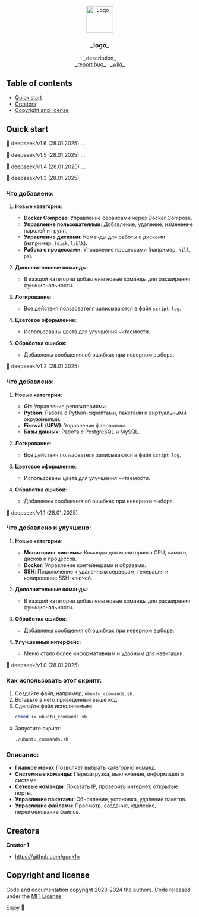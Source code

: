 <p align="center">
  <a href="https://gunk1n.pro/">
    <img src="https://avatars.githubusercontent.com/u/32822284?v=4" alt="Logo" width=72 height=72>
  </a>

  <h3 align="center">_logo_</h3>

  <p align="center">
    _description_
    <br>
    <a href="https://github.com/gunk1n/_report bug_/issues">_report bug_</a>
     · 
    <a href="https://github.com/gunk1n/_wiki_/wiki">_wiki_</a>
  </p>
</p>


## Table of contents

- [Quick start](#quick-start)
- [Creators](#creators)
- [Copyright and license](#copyright-and-license)


## Quick start

 🔘 deepseek/v1.6 (28.01.2025)
...

 🔘 deepseek/v1.5 (28.01.2025)
...

 🔘 deepseek/v1.4 (28.01.2025)
...

 🔘 deepseek/v1.3 (28.01.2025)
### Что добавлено:
1. **Новые категории**:
   - **Docker Compose**: Управление сервисами через Docker Compose.
   - **Управление пользователями**: Добавление, удаление, изменение паролей и групп.
   - **Управление дисками**: Команды для работы с дисками (например, `fdisk`, `lsblk`).
   - **Работа с процессами**: Управление процессами (например, `kill`, `ps`).

2. **Дополнительные команды**:
   - В каждой категории добавлены новые команды для расширения функциональности.

3. **Логирование**:
   - Все действия пользователя записываются в файл `script.log`.

4. **Цветовое оформление**:
   - Использованы цвета для улучшения читаемости.

5. **Обработка ошибок**:
   - Добавлены сообщения об ошибках при неверном выборе.

 🔘 deepseek/v1.2 (28.01.2025)
### Что добавлено:
1. **Новые категории**:
   - **Git**: Управление репозиториями.
   - **Python**: Работа с Python-скриптами, пакетами и виртуальными окружениями.
   - **Firewall (UFW)**: Управление фаерволом.
   - **Базы данных**: Работа с PostgreSQL и MySQL.

2. **Логирование**:
   - Все действия пользователя записываются в файл `script.log`.

3. **Цветовое оформление**:
   - Использованы цвета для улучшения читаемости.

4. **Обработка ошибок**:
   - Добавлены сообщения об ошибках при неверном выборе.

 🔘 deepseek/v1.1 (28.01.2025)
### Что добавлено и улучшено:
1. **Новые категории**:
   - **Мониторинг системы**: Команды для мониторинга CPU, памяти, дисков и процессов.
   - **Docker**: Управление контейнерами и образами.
   - **SSH**: Подключение к удаленным серверам, генерация и копирование SSH-ключей.

2. **Дополнительные команды**:
   - В каждой категории добавлены новые команды для расширения функциональности.

3. **Обработка ошибок**:
   - Добавлены сообщения об ошибках при неверном выборе.

4. **Улучшенный интерфейс**:
   - Меню стало более информативным и удобным для навигации.

 🔘 deepseek/v1.0 (28.01.2025)
### Как использовать этот скрипт:

1. Создайте файл, например, `ubuntu_commands.sh`.
2. Вставьте в него приведенный выше код.
3. Сделайте файл исполняемым:
   ```bash
   chmod +x ubuntu_commands.sh
   ```
4. Запустите скрипт:
   ```bash
   ./ubuntu_commands.sh
   ```

### Описание:
- **Главное меню**: Позволяет выбрать категорию команд.
- **Системные команды**: Перезагрузка, выключение, информация о системе.
- **Сетевые команды**: Показать IP, проверить интернет, открытые порты.
- **Управление пакетами**: Обновление, установка, удаление пакетов.
- **Управление файлами**: Просмотр, создание, удаление, переименование файлов.


## Creators

**Creator 1**

- <https://github.com/gunk1n>


## Copyright and license

Code and documentation copyright 2023-2024 the authors. Code released under the [MIT License](https://github.com/gunk1n/blob/master/LICENSE).

Enjoy :metal:

